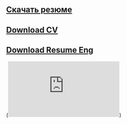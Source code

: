 

## [Скачать резюме](https://github.com/Kishinskiy/MyCV/releases/download/01/Kishinsky.-.Devops.pdf)

## [Download CV](https://github.com/Kishinskiy/MyCV/releases/download/01/Kishinsky.-.Devops.pdf)

## [Download Resume Eng](https://github.com/Kishinskiy/MyCV/blob/main/Resume%20Devops%20eng.pdf)

(![Кишинский Олег.pdf](https://github.com/Kishinskiy/MyCV/blob/main/Resume%20Devops%20eng.pdf))
